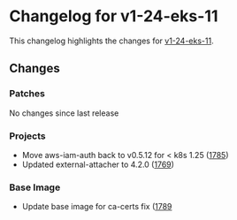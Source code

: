 # Changelog for v1-24-eks-11

This changelog highlights the changes for [v1-24-eks-11](https://github.com/aws/eks-distro/tree/v1-24-eks-11).

## Changes

### Patches
No changes since last release

### Projects
* Move aws-iam-auth back to v0.5.12 for < k8s 1.25 ([1785](https://github.com/aws/eks-distro/pull/1785))
* Updated external-attacher to 4.2.0 ([1769](https://github.com/aws/eks-distro/pull/1769))

### Base Image
* Update base image for ca-certs fix ([1789](https://github.com/aws/eks-distro/pull/1789)

